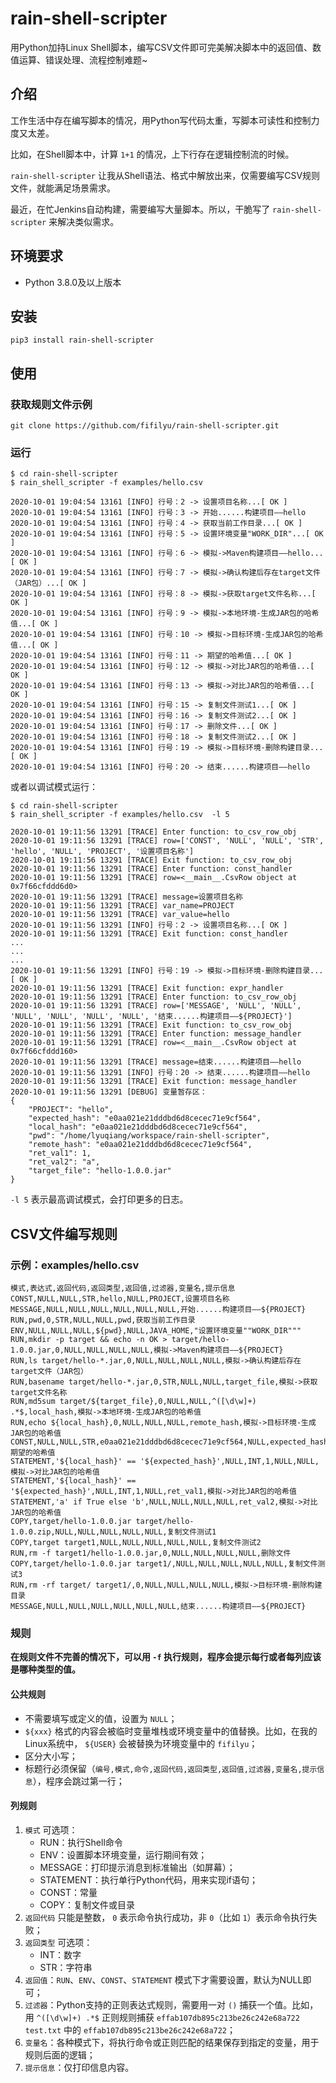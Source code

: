 # rain-shell-scripter

用Python加持Linux Shell脚本，编写CSV文件即可完美解决脚本中的返回值、数值运算、错误处理、流程控制难题~

## 介绍

工作生活中存在编写脚本的情况，用Python写代码太重，写脚本可读性和控制力度又太差。

比如，在Shell脚本中，计算 `1+1` 的情况，上下行存在逻辑控制流的时候。

`rain-shell-scripter` 让我从Shell语法、格式中解放出来，仅需要编写CSV规则文件，就能满足场景需求。

最近，在忙Jenkins自动构建，需要编写大量脚本。所以，干脆写了 `rain-shell-scripter` 来解决类似需求。

## 环境要求

* Python 3.8.0及以上版本

## 安装

    pip3 install rain-shell-scripter

## 使用

### 获取规则文件示例

    git clone https://github.com/fifilyu/rain-shell-scripter.git

### 运行

    $ cd rain-shell-scripter
    $ rain_shell_scripter -f examples/hello.csv 
    
    2020-10-01 19:04:54 13161 [INFO] 行号：2 -> 设置项目名称...[ OK ]
    2020-10-01 19:04:54 13161 [INFO] 行号：3 -> 开始......构建项目——hello
    2020-10-01 19:04:54 13161 [INFO] 行号：4 -> 获取当前工作目录...[ OK ]
    2020-10-01 19:04:54 13161 [INFO] 行号：5 -> 设置环境变量"WORK_DIR"...[ OK ]
    2020-10-01 19:04:54 13161 [INFO] 行号：6 -> 模拟->Maven构建项目——hello...[ OK ]
    2020-10-01 19:04:54 13161 [INFO] 行号：7 -> 模拟->确认构建后存在target文件（JAR包）...[ OK ]
    2020-10-01 19:04:54 13161 [INFO] 行号：8 -> 模拟->获取target文件名称...[ OK ]
    2020-10-01 19:04:54 13161 [INFO] 行号：9 -> 模拟->本地环境-生成JAR包的哈希值...[ OK ]
    2020-10-01 19:04:54 13161 [INFO] 行号：10 -> 模拟->目标环境-生成JAR包的哈希值...[ OK ]
    2020-10-01 19:04:54 13161 [INFO] 行号：11 -> 期望的哈希值...[ OK ]
    2020-10-01 19:04:54 13161 [INFO] 行号：12 -> 模拟->对比JAR包的哈希值...[ OK ]
    2020-10-01 19:04:54 13161 [INFO] 行号：13 -> 模拟->对比JAR包的哈希值...[ OK ]
    2020-10-01 19:04:54 13161 [INFO] 行号：15 -> 复制文件测试1...[ OK ]
    2020-10-01 19:04:54 13161 [INFO] 行号：16 -> 复制文件测试2...[ OK ]
    2020-10-01 19:04:54 13161 [INFO] 行号：17 -> 删除文件...[ OK ]
    2020-10-01 19:04:54 13161 [INFO] 行号：18 -> 复制文件测试2...[ OK ]
    2020-10-01 19:04:54 13161 [INFO] 行号：19 -> 模拟->目标环境-删除构建目录...[ OK ]
    2020-10-01 19:04:54 13161 [INFO] 行号：20 -> 结束......构建项目——hello

或者以调试模式运行：

    $ cd rain-shell-scripter
    $ rain_shell_scripter -f examples/hello.csv  -l 5

    2020-10-01 19:11:56 13291 [TRACE] Enter function: to_csv_row_obj
    2020-10-01 19:11:56 13291 [TRACE] row=['CONST', 'NULL', 'NULL', 'STR', 'hello', 'NULL', 'PROJECT', '设置项目名称']
    2020-10-01 19:11:56 13291 [TRACE] Exit function: to_csv_row_obj
    2020-10-01 19:11:56 13291 [TRACE] Enter function: const_handler
    2020-10-01 19:11:56 13291 [TRACE] row=<__main__.CsvRow object at 0x7f66cfddd6d0>
    2020-10-01 19:11:56 13291 [TRACE] message=设置项目名称
    2020-10-01 19:11:56 13291 [TRACE] var_name=PROJECT
    2020-10-01 19:11:56 13291 [TRACE] var_value=hello
    2020-10-01 19:11:56 13291 [INFO] 行号：2 -> 设置项目名称...[ OK ]
    2020-10-01 19:11:56 13291 [TRACE] Exit function: const_handler
    ...
    ...
    ...
    2020-10-01 19:11:56 13291 [INFO] 行号：19 -> 模拟->目标环境-删除构建目录...[ OK ]
    2020-10-01 19:11:56 13291 [TRACE] Exit function: expr_handler
    2020-10-01 19:11:56 13291 [TRACE] Enter function: to_csv_row_obj
    2020-10-01 19:11:56 13291 [TRACE] row=['MESSAGE', 'NULL', 'NULL', 'NULL', 'NULL', 'NULL', 'NULL', '结束......构建项目——${PROJECT}']
    2020-10-01 19:11:56 13291 [TRACE] Exit function: to_csv_row_obj
    2020-10-01 19:11:56 13291 [TRACE] Enter function: message_handler
    2020-10-01 19:11:56 13291 [TRACE] row=<__main__.CsvRow object at 0x7f66cfddd160>
    2020-10-01 19:11:56 13291 [TRACE] message=结束......构建项目——hello
    2020-10-01 19:11:56 13291 [INFO] 行号：20 -> 结束......构建项目——hello
    2020-10-01 19:11:56 13291 [TRACE] Exit function: message_handler
    2020-10-01 19:11:56 13291 [DEBUG] 变量暂存区：
    {
        "PROJECT": "hello",
        "expected_hash": "e0aa021e21dddbd6d8cecec71e9cf564",
        "local_hash": "e0aa021e21dddbd6d8cecec71e9cf564",
        "pwd": "/home/lyuqiang/workspace/rain-shell-scripter",
        "remote_hash": "e0aa021e21dddbd6d8cecec71e9cf564",
        "ret_val1": 1,
        "ret_val2": "a",
        "target_file": "hello-1.0.0.jar"
    }


`-l 5` 表示最高调试模式，会打印更多的日志。

## CSV文件编写规则

### 示例：examples/hello.csv

```csv
模式,表达式,返回代码,返回类型,返回值,过滤器,变量名,提示信息
CONST,NULL,NULL,STR,hello,NULL,PROJECT,设置项目名称
MESSAGE,NULL,NULL,NULL,NULL,NULL,NULL,开始......构建项目——${PROJECT}
RUN,pwd,0,STR,NULL,NULL,pwd,获取当前工作目录
ENV,NULL,NULL,NULL,${pwd},NULL,JAVA_HOME,"设置环境变量""WORK_DIR"""
RUN,mkdir -p target && echo -n OK > target/hello-1.0.0.jar,0,NULL,NULL,NULL,NULL,模拟->Maven构建项目——${PROJECT}
RUN,ls target/hello-*.jar,0,NULL,NULL,NULL,NULL,模拟->确认构建后存在target文件（JAR包）
RUN,basename target/hello-*.jar,0,STR,NULL,NULL,target_file,模拟->获取target文件名称
RUN,md5sum target/${target_file},0,NULL,NULL,^([\d\w]+) .*$,local_hash,模拟->本地环境-生成JAR包的哈希值
RUN,echo ${local_hash},0,NULL,NULL,NULL,remote_hash,模拟->目标环境-生成JAR包的哈希值
CONST,NULL,NULL,STR,e0aa021e21dddbd6d8cecec71e9cf564,NULL,expected_hash,期望的哈希值
STATEMENT,'${local_hash}' == '${expected_hash}',NULL,INT,1,NULL,NULL,模拟->对比JAR包的哈希值
STATEMENT,'${local_hash}' == '${expected_hash}',NULL,INT,1,NULL,ret_val1,模拟->对比JAR包的哈希值
STATEMENT,'a' if True else 'b',NULL,NULL,NULL,NULL,ret_val2,模拟->对比JAR包的哈希值
COPY,target/hello-1.0.0.jar target/hello-1.0.0.zip,NULL,NULL,NULL,NULL,NULL,复制文件测试1
COPY,target target1,NULL,NULL,NULL,NULL,NULL,复制文件测试2
RUN,rm -f target1/hello-1.0.0.jar,0,NULL,NULL,NULL,NULL,删除文件
COPY,target/hello-1.0.0.jar target1/,NULL,NULL,NULL,NULL,NULL,复制文件测试3
RUN,rm -rf target/ target1/,0,NULL,NULL,NULL,NULL,模拟->目标环境-删除构建目录
MESSAGE,NULL,NULL,NULL,NULL,NULL,NULL,结束......构建项目——${PROJECT}
```

### 规则

__在规则文件不完善的情况下，可以用 `-f` 执行规则，程序会提示每行或者每列应该是哪种类型的值。__


#### 公共规则

* 不需要填写或定义的值，设置为 `NULL`；
* `${xxx}` 格式的内容会被临时变量堆栈或环境变量中的值替换。比如，在我的Linux系统中， `${USER}` 会被替换为环境变量中的 `fifilyu`；
* 区分大小写；
* 标题行必须保留（`编号,模式,命令,返回代码,返回类型,返回值,过滤器,变量名,提示信息`），程序会跳过第一行；

#### 列规则

1. `模式` 可选项：
   * RUN：执行Shell命令
   * ENV：设置脚本环境变量，运行期间有效；
   * MESSAGE：打印提示消息到标准输出（如屏幕）；
   * STATEMENT：执行单行Python代码，用来实现if语句；
   * CONST：常量
   * COPY：复制文件或目录
2. `返回代码` 只能是整数， `0` 表示命令执行成功，非 `0`（比如 `1`）表示命令执行失败；
3. `返回类型` 可选项：
   * INT：数字
   * STR：字符串
4. `返回值`：`RUN`、`ENV`、`CONST`、`STATEMENT` 模式下才需要设置，默认为NULL即可；
5. `过滤器`：Python支持的正则表达式规则，需要用一对 `()` 捕获一个值。比如，用 `^([\d\w]+) .*$` 正则规则捕获 `effab107db895c213be26c242e68a722 test.txt` 中的 `effab107db895c213be26c242e68a722`；
6. `变量名`：各种模式下，将执行命令或正则匹配的结果保存到指定的变量，用于规则后面的逻辑；
7. `提示信息`：仅打印信息内容。
